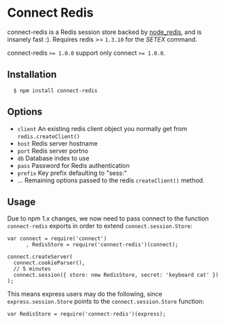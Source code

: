 
# Connect Redis

connect-redis is a Redis session store backed by [node_redis](http://github.com/mranney/node_redis), and is insanely fast :). Requires redis >= `1.3.10` for the _SETEX_ command.

 connect-redis `>= 1.0.0` support only connect `>= 1.0.0`.

## Installation

	  $ npm install connect-redis

## Options
  
  - `client` An existing redis client object you normally get from `redis.createClient()`
  - `host` Redis server hostname
  - `port` Redis server portno
  - `db` Database index to use
  - `pass` Password for Redis authentication
  - `prefix` Key prefix defaulting to "sess:"
  - ...    Remaining options passed to the redis `createClient()` method.

## Usage

 Due to npm 1.x changes, we now need to pass connect to the function `connect-redis` exports in order to extend `connect.session.Store`:

    var connect = require('connect')
	 	  , RedisStore = require('connect-redis')(connect);

    connect.createServer(
      connect.cookieParser(),
      // 5 minutes
      connect.session({ store: new RedisStore, secret: 'keyboard cat' })
    );

 This means express users may do the following, since `express.session.Store` points to the `connect.session.Store` function:
 
    var RedisStore = require('connect-redis')(express);
